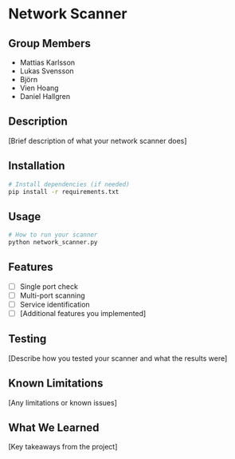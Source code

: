# Network Scanner

## Group Members
- Mattias Karlsson
- Lukas Svensson
- Björn
- Vien Hoang
- Daniel Hallgren

## Description
[Brief description of what your network scanner does]

## Installation
```bash
# Install dependencies (if needed)
pip install -r requirements.txt
```

## Usage
```bash
# How to run your scanner
python network_scanner.py
```

## Features
- [ ] Single port check
- [ ] Multi-port scanning
- [ ] Service identification
- [ ] [Additional features you implemented]

## Testing
[Describe how you tested your scanner and what the results were]

## Known Limitations
[Any limitations or known issues]

## What We Learned
[Key takeaways from the project]

